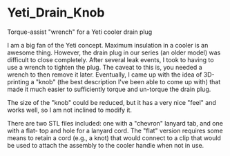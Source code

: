 # Yeti_Drain_Knob
Torque-assist "wrench" for a Yeti cooler drain plug

I am a big fan of the Yeti concept.  Maximum insulation in a cooler is an awesome thing.
However, the drain plug in our series (an older model) was difficult to close completely. 
After several leak events, I took to having to use a wrench to tighten the plug.  The
caveat to this is, you needed a wrench to then remove it later.  Eventually, I came up
with the idea of 3D-printing a "knob" (the best description I've been able to come up
with) that made it much easier to sufficiently torque and un-torque the drain plug.

The size of the "knob" could be reduced, but it has a very nice "feel" and works well,
so I am not inclined to modify it.

There are two STL files included: one with a "chevron" lanyard tab, and one with a flat-
top and hole for a lanyard cord.  The "flat" version requires some means to retain a cord
(e.g., a knot) that would connect to a clip that would be used to attach the assembly
to the cooler handle when not in use.
